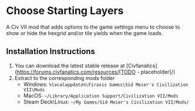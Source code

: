 # Choose Starting Layers

A Civ VII mod that adds options to the game settings menu to choose to show or hide the hexgrid and/or tile yields when the game loads.

## Installation Instructions
1. You can download the latest stable release at [Civfanatics](https://forums.civfanatics.com/resources/[TODO - placeholder]/)
2. Extract to the corresponding mods folder
    * Windows: `%localappdata%\Firaxis Games\Sid Meier's Civilization VII\Mods`
    * MacOS: `~/Library/Application Support/Civilization VII/Mods`
    * Steam Deck\Linux: `~/My Games/Sid Meier's Civilization VII/Mods/`